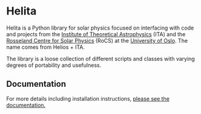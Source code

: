 # Helita

Helita is a Python library for solar physics focused on interfacing with code and projects from the [Institute of Theoretical Astrophysics](http://astro.uio.no) (ITA) and the [Rosseland Centre for Solar Physics](https://www.mn.uio.no/rocs/) (RoCS) at the [University of Oslo](https://www.uio.no).
The name comes from Helios + ITA.

The library is a loose collection of different scripts and classes with varying degrees of portability and usefulness.

## Documentation

For more details including installation instructions, [please see the documentation.](http://ita-solar.github.io/helita)
